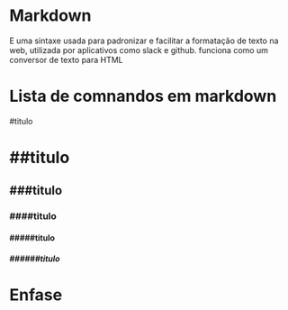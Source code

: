 # Markdown
<p>

E uma sintaxe usada para padronizar e facilitar a formatação de texto na web, utilizada por aplicativos como slack e github.
funciona como um conversor de texto para HTML</p>

# Lista de comnandos em markdown

<p>
#titulo <h1>
##titulo <h2>
###titulo <h3>
####titulo <h4>
#####titulo <h5>
######titulo <h6>
</p>


# Enfase

